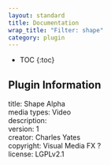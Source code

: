 ```yaml
---
layout: standard
title: Documentation
wrap_title: "Filter: shape"
category: plugin
---
```

* TOC
{:toc}

## Plugin Information

title: Shape Alpha  
media types:
Video  
description:   
version: 1  
creator: Charles Yates  
copyright: Visual Media FX ?  
license: LGPLv2.1  
